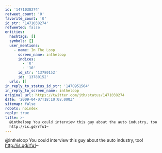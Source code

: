 ```yaml
---
id: '1471038274'
retweet_count: '0'
favorite_count: '0'
id_str: '1471038274'
retweeted: false
entities:
  hashtags: []
  symbols: []
  user_mentions:
    - name: In The Loop
      screen_name: intheloop
      indices:
        - '0'
        - '10'
      id_str: '13780152'
      id: '13780152'
  urls: []
in_reply_to_status_id_str: '1470951564'
in_reply_to_screen_name: intheloop
original_url: https://twitter.com/jth/status/1471038274
date: '2009-04-07T18:10:08.000Z'
sitemap: false
robots: noindex
reply: true
title: >-
  @intheloop You could interview this guy about the auto industry, too!
  http://is.gd/rfu1~
---
```


@intheloop You could interview this guy about the auto industry, too! http://is.gd/rfu1~